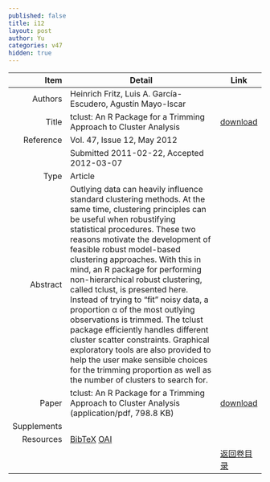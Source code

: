 ```yaml
---
published: false
title: i12
layout: post
author: Yu
categories: v47
hidden: true
---
```


| Item | Detail | Link |
|---:|---|---|
| Authors | Heinrich Fritz, Luis A. García-Escudero, Agustín Mayo-Iscar| |
| Title |tclust: An R Package for a Trimming Approach to Cluster Analysis | [download](http://www.jstatsoft.org/v47/i12/paper) |
| Reference |Vol. 47, Issue 12, May 2012 | |
| | Submitted 2011-02-22, Accepted 2012-03-07| | 
| Type | Article| |
| Abstract | Outlying data can heavily influence standard clustering methods. At the same time, clustering principles can be useful when robustifying statistical procedures. These two reasons motivate the development of feasible robust model-based clustering approaches. With this in mind, an R package for performing non-hierarchical robust clustering, called tclust, is presented here. Instead of trying to “fit” noisy data, a proportion α of the most outlying observations is trimmed. The tclust package efficiently handles different cluster scatter constraints. Graphical exploratory tools are also provided to help the user make sensible choices for the trimming proportion as well as the number of clusters to search for.| |
| Paper | tclust: An R Package for a Trimming Approach to Cluster Analysis  (application/pdf, 798.8 KB)| [download](http://www.jstatsoft.org/v47/i12/paper) |
| Supplements | | |
| Resources | [BibTeX](http://www.jstatsoft.org/v47/i12/bibtex) [OAI](http://www.jstatsoft.org/oai?verb=GetRecord&identifier=oai.jstatsoft/v47/i12&prefix=oai_dc)| |
| |  | [返回卷目录]({{site.baseurl}}/volume/v47.html) |